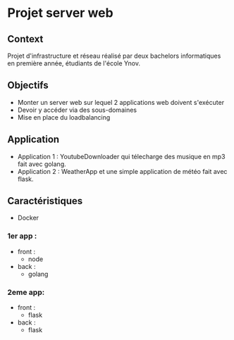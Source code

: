 # Projet server web

## Context
Projet d'infrastructure et réseau réalisé par deux bachelors informatiques en première année, étudiants de l'école Ynov.

## Objectifs
* Monter un server web sur lequel 2 applications web doivent s'exécuter
* Devoir y accéder via des sous-domaines
* Mise en place du loadbalancing

## Application
* Application 1 : YoutubeDownloader qui télecharge des musique en mp3 fait avec golang.
* Application 2 : WeatherApp et une simple application de météo fait avec flask.
## Caractéristiques
* Docker 
### 1er app : 
- front :
    - node
- back :
    - golang
### 2eme app:
- front :
    - flask
- back :
    - flask
    